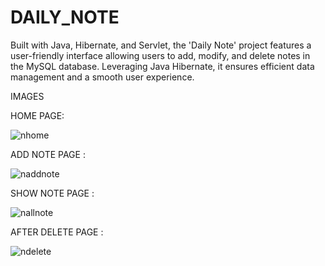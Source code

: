 # DAILY_NOTE

Built with Java, Hibernate, and Servlet, the 'Daily Note' project features a user-friendly interface allowing users to add, modify, and delete notes in the MySQL database. Leveraging Java Hibernate, it ensures efficient data management and a smooth user experience.

IMAGES

HOME PAGE:

![nhome](https://github.com/Ronak1257/DAILY_NOTE/assets/130481625/261724f5-796d-4e58-84c7-7e824a328033)

ADD NOTE PAGE :

![naddnote](https://github.com/Ronak1257/DAILY_NOTE/assets/130481625/06e3838e-3efc-4862-848b-44381f9915e2)

SHOW NOTE PAGE :

![nallnote](https://github.com/Ronak1257/DAILY_NOTE/assets/130481625/a272d822-c670-48c8-b5eb-4954126433ba)

AFTER DELETE PAGE :

![ndelete](https://github.com/Ronak1257/DAILY_NOTE/assets/130481625/13a9a4be-1fc1-4d68-b17e-f4c34f1cf998)
